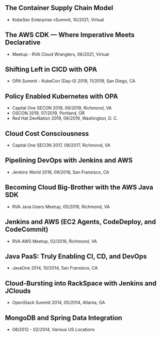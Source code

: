 ## The Container Supply Chain Model
- KubeSec Enterprise vSummit, 10/2021, Virtual
## The AWS CDK — Where Imperative Meets Declarative
- Meetup - RVA Cloud Wranglers, 06/2021, Virtual
## Shifting Left in CICD with OPA
- OPA Summit - KubeCon (Day-0) 2019, 11/2019, San Diego, CA
## Policy Enabled Kubernetes with OPA
- Capital One SECON 2019, 09/2019, Richmond, VA
- OSCON 2019, 07/2019, Portland, OR
- Red Hat DevNation 2019, 06/2019, Washington, D. C.
## Cloud Cost Consciousness
- Capital One SECON 2017, 09/2017, Richmond, VA
## Pipelining DevOps with Jenkins and AWS
- Jenkins World 2016, 09/2016, San Fransisco, CA
## Becoming Cloud Big-Brother with the AWS Java SDK
- RVA Java Users Meetup, 05/2016, Richmond, VA
## Jenkins and AWS (EC2 Agents, CodeDeploy, and CodeCommit)
- RVA AWS Meetup, 02/2016, Richmond, VA
## Java PaaS: Truly Enabling CI, CD, and DevOps
- JavaOne 2014, 10/2014, San Fransisco, CA
## Cloud-Bursting into RackSpace with Jenkins and JClouds
- OpenStack Summit 2014, 05/2014, Atlanta, GA
## MongoDB and Spring Data Integration
- 08/2012 - 02/2014, Various US Locations
